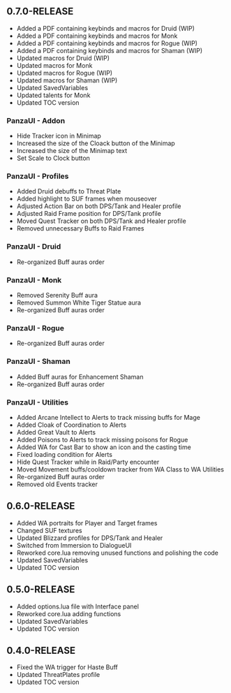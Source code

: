 ## 0.7.0-RELEASE

* Added a PDF containing keybinds and macros for Druid (WIP)
* Added a PDF containing keybinds and macros for Monk
* Added a PDF containing keybinds and macros for Rogue (WIP)
* Added a PDF containing keybinds and macros for Shaman (WIP)
* Updated macros for Druid (WIP)
* Updated macros for Monk
* Updated macros for Rogue (WIP)
* Updated macros for Shaman (WIP)
* Updated SavedVariables
* Updated talents for Monk
* Updated TOC version

### PanzaUI - Addon

* Hide Tracker icon in Minimap
* Increased the size of the Cloack button of the Minimap
* Increased the size of the Minimap text
* Set Scale to Clock button

### PanzaUI - Profiles

* Added Druid debuffs to Threat Plate
* Added highlight to SUF frames when mouseover
* Adjusted Action Bar on both DPS/Tank and Healer profile
* Adjusted Raid Frame position for DPS/Tank profile
* Moved Quest Tracker on both DPS/Tank and Healer profile
* Removed unnecessary Buffs to Raid Frames

### PanzaUI - Druid

* Re-organized Buff auras order

### PanzaUI - Monk

* Removed Serenity Buff aura
* Removed Summon White Tiger Statue aura
* Re-organized Buff auras order

### PanzaUI - Rogue

* Re-organized Buff auras order

### PanzaUI - Shaman
* Added Buff auras for Enhancement Shaman
* Re-organized Buff auras order

### PanzaUI - Utilities

* Added Arcane Intellect to Alerts to track missing buffs for Mage
* Added Cloak of Coordination to Alerts
* Added Great Vault to Alerts
* Added Poisons to Alerts to track missing poisons for Rogue
* Added WA for Cast Bar to show an icon and the casting time
* Fixed loading condition for Alerts
* Hide Quest Tracker while in Raid/Party encounter
* Moved Movement buffs/cooldown tracker from WA Class to WA Utilities
* Re-organized Buff auras order
* Removed old Events tracker

## 0.6.0-RELEASE

* Added WA portraits for Player and Target frames
* Changed SUF textures
* Updated Blizzard profiles for DPS/Tank and Healer
* Switched from Immersion to DialogueUI
* Reworked core.lua removing unused functions and polishing the code
* Updated SavedVariables
* Updated TOC version

## 0.5.0-RELEASE

* Added options.lua file with Interface panel
* Reworked core.lua adding functions
* Updated SavedVariables
* Updated TOC version

## 0.4.0-RELEASE

* Fixed the WA trigger for Haste Buff
* Updated ThreatPlates profile
* Updated TOC version
